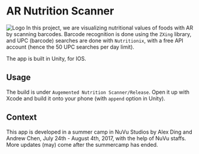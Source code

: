 # AR Nutrition Scanner
![Logo](https://github.com/alexding123/augmented_nutrition_scanner/blob/master/Augmented%20Nutrition%20Scanner/Assets/Resources/Sprites/LogoColored.png)
In this project, we are visualizing nutritional values of foods with AR by scanning barcodes. Barcode recognition is done using the `ZXing` library, and UPC (barcode) searches are done with `Nutritionix`, with a free API account (hence the 50 UPC searches per day limit). 

The app is built in Unity, for IOS. 

## Usage
The build is under `Augemented Nutrition Scanner/Release`. Open it up with Xcode and build it onto your phone (with `append` option in Unity). 

## Context
This app is developed in a summer camp in NuVu Studios by Alex Ding and Andrew Chen, July 24th - August 4th, 2017, with the help of NuVu staffs. More updates (may) come after the summercamp has ended. 
